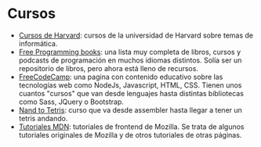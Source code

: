# Cursos

- [Cursos de Harvard](https://online-learning.harvard.edu/subject/computer-science): cursos de la universidad de Harvard sobre temas de informática.
- [Free Programming books](https://github.com/EbookFoundation/free-programming-books): una lista muy completa de libros, cursos y podcasts de programación en muchos idiomas distintos. Solía ser un repositorio de libros, pero ahora está lleno de recursos.
- [FreeCodeCamp](https://www.freecodecamp.org/learn): una pagina con contenido educativo sobre las tecnologías web como NodeJs, Javascript, HTML, CSS. Tienen unos cuantos "cursos" que van desde lenguajes hasta distintas bibliotecas como Sass, JQuery o Bootstrap.
- [Nand to Tetris](https://www.nand2tetris.org/): curso que va desde assembler hasta llegar a tener un tetris andando.
- [Tutoriales MDN](https://developer.mozilla.org/es/docs/Web/Tutoriales): tutoriales de frontend de Mozilla. Se trata de algunos tutoriales originales de Mozilla y de otros tutoriales de otras páginas.
